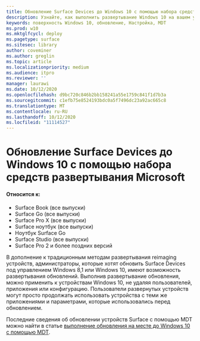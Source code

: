 ```yaml
---
title: Обновление Surface Devices до Windows 10 с помощью набора средств развертывания Microsoft (Surface)
description: Узнайте, как выполнить развертывание Windows 10 на вашем устройстве Surface.
keywords: поверхность Windows 10, обновление, Настройка, MDT
ms.prod: w10
ms.mktglfcycl: deploy
ms.pagetype: surface
ms.sitesec: library
author: coveminer
ms.author: greglin
ms.topic: article
ms.localizationpriority: medium
ms.audience: itpro
ms.reviewer: ''
manager: laurawi
ms.date: 10/12/2020
ms.openlocfilehash: d9bc720c846b2bb158241a55e1759c841f1d7b3a
ms.sourcegitcommit: c1efb75e8524193bdc0a5f7496dc23a92ac665c8
ms.translationtype: MT
ms.contentlocale: ru-RU
ms.lasthandoff: 10/12/2020
ms.locfileid: "11114527"
---
```

# Обновление Surface Devices до Windows 10 с помощью набора средств развертывания Microsoft

#### Относится к:

- Surface Book (все выпуски)
- Surface Go (все выпуски)
- Surface Pro X (все выпуски)
- Surface ноутбук (все выпуски)
- Ноутбук Surface Go
- Surface Studio (все выпуски)
- Surface Pro 2 и более поздних версий

В дополнение к традиционным методам развертывания reimaging устройств, администраторы, которые хотят обновить Surface Devices под управлением Windows 8,1 или Windows 10, имеют возможность развертывания обновлений. Выполнив развертывание обновления, можно применить к устройствам Windows 10, не удаляя пользователей, приложения или конфигурацию. Пользователи развернутых устройств могут просто продолжать использовать устройства с теми же приложениями и параметрами, которые использовались перед обновлением. 

Последние сведения об обновлении устройств Surface с помощью MDT можно найти в статье [выполнение обновления на месте до Windows 10 с помощью MDT](https://docs.microsoft.com/windows/deployment/deploy-windows-mdt/upgrade-to-windows-10-with-the-microsoft-deployment-toolkit).

